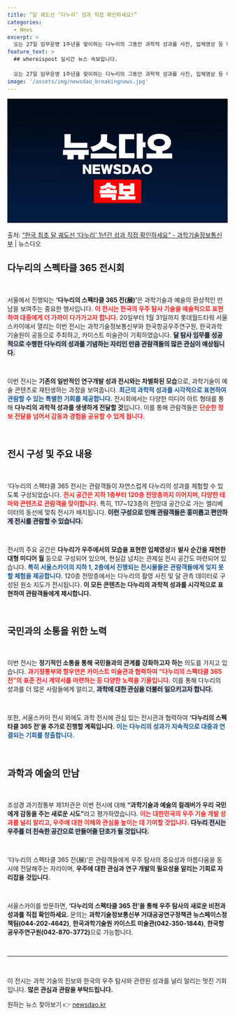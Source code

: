 ```yaml
---
title: “달 궤도선 ‘다누리’ 성과 직접 확인하세요!”
categories:
  - News
excerpt: >
  오는 27일 임무운영 1주년을 맞이하는 다누리의 그동안 과학적 성과를 사진, 입체영상 등 미디어아트 형태의 …
feature_text: >
  ## whereispost 실시간 뉴스 속보입니다.

  오는 27일 임무운영 1주년을 맞이하는 다누리의 그동안 과학적 성과를 사진, 입체영상 등 미디어아트 형태의 …
image: '/assets/img/newsdao_breakingnews.jpg'
---
```


![뉴스다오 속보](/assets/img/newsdao_breakingnews.jpg)

<p>출처: <a href="https://newsdao.kr/2804" rel="dofollow">“한국 최초 달 궤도선 ‘다누리’ 1년간 성과 직접 확인하세요” - 과학기술정보통신부</a> | 뉴스다오</p>

<h2 data-ke-size="size26">다누리의 스펙타클 365 전시회</h2>

<p data-ke-size="size16">&nbsp;</p>

서울에서 진행되는 <b>‘다누리의 스펙타클 365 전(展)’</b>은 과학기술과 예술의 환상적인 만남을 보여주는 중요한 행사입니다. <b><span style="color: #ee2323;">이 전시는 한국의 우주 탐사 기술을 예술적으로 표현하여 대중에게 더 가까이 다가가고자 합니다.</span></b> 20일부터 1월 31일까지 롯데월드타워 서울스카이에서 열리는 이번 전시는 과학기술정보통신부와 한국항공우주연구원, 한국과학기술원이 공동으로 주최하고, 카이스트 미술관이 기획하였습니다. <b><span style="background-color: #21538527;">달 탐사 임무를 성공적으로 수행한 다누리의 성과를 기념하는 자리인 만큼 관람객들의 많은 관심이 예상됩니다.</span></b> 

<p data-ke-size="size16">&nbsp;</p>

이번 전시는 <b>기존의 일반적인 연구개발 성과 전시와는 차별화된 모습</b>으로, 과학기술이 예술 콘텐츠로 재탄생하는 과정을 보여줍니다. <b><span style="color: #1a5490;">최근의 과학적 성과를 시각적으로 표현하여 관람할 수 있는 특별한 기회를 제공합니다.</span></b>  전시회에서는 다양한 미디어 아트 형태를 통해 <b>다누리의 과학적 성과를 생생하게 전달할 것</b>입니다. 이를 통해 관람객들은 <b><span style="color: #ee2323;">단순한 정보 전달을 넘어서 감동과 경험을 공유할 수 있게 됩니다.</span></b>

<p data-ke-size="size16">&nbsp;</p>

<h2 data-ke-size="size26">전시 구성 및 주요 내용</h2>

<p data-ke-size="size16">&nbsp;</p>

‘다누리의 스펙타클 365 전시는 관람객들이 자연스럽게 다누리의 성과를 체험할 수 있도록 구성되었습니다. <b><span style="color: #ee2323;">전시 공간은 지하 1층부터 120층 전망층까지 이어지며, 다양한 테마와 콘텐츠로 관람객을 맞이합니다.</span></b> 특히, 117~123층의 전망대 공간으로 가는 엘리베이터의 동선에 맞춰 전시가 배치됩니다. <b><span style="background-color: #21538527;">이런 구성으로 인해 관람객들은 흥미롭고 편안하게 전시를 관람할 수 있습니다.</span></b> 

<p data-ke-size="size16">&nbsp;</p>

전시의 주요 공간은 <b>다누리가 우주에서의 모습을 표현한 입체영상</b>과 <b>발사 순간을 재현한 대형 미디어 월</b> 등으로 구성되어 있으며, 현실감 넘치는 관제실 전시 공간도 마련되어 있습니다. <b><span style="color: #1a5490;">특히 서울스카이의 지하 1, 2층에서 진행되는 전시물들은 관람객들에게 잊지 못할 체험을 제공합니다.</span></b> 120층 전망층에서는 다누리의 촬영 사진 및 달 관측 데이터로 구성된 원소 지도가 전시됩니다. <b>이 모든 콘텐츠는 다누리의 과학적 성과를 시각적으로 표현하여 관람객들에게 제시합니다.</b>

<p data-ke-size="size16">&nbsp;</p>

<h2 data-ke-size="size26">국민과의 소통을 위한 노력</h2>

<p data-ke-size="size16">&nbsp;</p>

이번 전시는 <b>정기적인 소통을 통해 국민들과의 관계를 강화하고자 하는</b> 의도를 가지고 있습니다. <b><span style="color: #ee2323;">과기정통부와 항우연은 카이스트 미술관과 협력하여 “다누리의 스펙타클 365 전”의 표준 전시 계약서를 마련하는 등 다양한 노력을 기울입니다.</span></b> 이를 통해 다누리의 성과를 더 많은 사람들에게 알리고, <b><span style="background-color: #21538527;">과학에 대한 관심을 더불러 일으키고자 합니다.</span></b> 

<p data-ke-size="size16">&nbsp;</p>

또한, 서울스카이 전시 외에도 과학 전시에 관심 있는 전시관과 협력하여 <b>‘다누리의 스펙타클 365 전’을 추가로 진행할 계획입니다.</b> <b><span style="color: #1a5490;">이는 다누리의 성과가 지속적으로 대중과 연결되는 기회를 창출합니다.</span></b> 

<p data-ke-size="size16">&nbsp;</p>

<h2 data-ke-size="size26">과학과 예술의 만남</h2>

<p data-ke-size="size16">&nbsp;</p>

조성경 과기정통부 제1차관은 이번 전시에 대해 <b>“과학기술과 예술의 컬래버가 우리 국민에게 감동을 주는 새로운 시도”</b>라고 평가하였습니다. <b><span style="color: #ee2323;">이는 대한민국의 우주 기술 개발 성과를 널리 알리고, 우주에 대한 이해와 관심을 높이는 데 기여할 것입니다.</span></b> <b><span style="background-color: #21538527;">다누리 전시는 우주를 더 친숙한 공간으로 만들어줄 단초가 될 것입니다.</span></b> 

<p data-ke-size="size16">&nbsp;</p>

‘다누리의 스펙타클 365 전(展)’은 관람객들에게 우주 탐사의 중요성과 아름다움을 동시에 전달해주는 자리이며, <b>우주에 대한 관심과 연구 개발의 필요성을 알리는 기회로 자리잡을 것입니다.</b> 

<p data-ke-size="size16">&nbsp;</p>

서울스카이를 방문하면, <b>‘다누리의 스펙타클 365 전’을 통해 우주 탐사의 새로운 비전과 성과를 직접 확인하세요.</b> 문의는 <b>과학기술정보통신부 거대공공연구정책관 뉴스페이스정책팀(044-202-4642)</b>, <b>한국과학기술원 카이스트 미술관(042-350-1844)</b>, <b>한국항공우주연구원(042-870-3772)</b>으로 가능합니다.

<p data-ke-size="size16">&nbsp;</p>

<hr>

<p data-ke-size="size16">&nbsp;</p>

이 전시는 과학 기술의 진보와 한국의 우주 탐사와 관련된 성과를 널리 알리는 멋진 기회입니다. <b>많은 관심과 관람을 부탁드립니다.</b> 

원하는 뉴스 찾아보기 👉 <a href="https://newsdao.kr" rel="dofollow">newsdao.kr</a>


